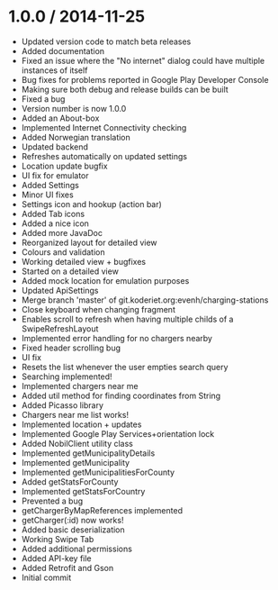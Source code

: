 
1.0.0 / 2014-11-25
==================

  * Updated version code to match beta releases
  * Added documentation
  * Fixed an issue where the "No internet" dialog could have multiple instances of itself
  * Bug fixes for problems reported in Google Play Developer Console
  * Making sure both debug and release builds can be built
  * Fixed a bug
  * Version number is now 1.0.0
  * Added an About-box
  * Implemented Internet Connectivity checking
  * Added Norwegian translation
  * Updated backend
  * Refreshes automatically on updated settings
  * Location update bugfix
  * UI fix for emulator
  * Added Settings
  * Minor UI fixes
  * Settings icon and hookup (action bar)
  * Added Tab icons
  * Added a nice icon
  * Added more JavaDoc
  * Reorganized layout for detailed view
  * Colours and validation
  * Working detailed view + bugfixes
  * Started on a detailed view
  * Added mock location for emulation purposes
  * Updated ApiSettings
  * Merge branch 'master' of git.koderiet.org:evenh/charging-stations
  * Close keyboard when changing fragment
  * Enables scroll to refresh when having multiple childs of a SwipeRefreshLayout
  * Implemented error handling for no chargers nearby
  * Fixed header scrolling bug
  * UI fix
  * Resets the list whenever the user empties search query
  * Searching implemented!
  * Implemented chargers near me
  * Added util method for finding coordinates from String
  * Added Picasso library
  * Chargers near me list works!
  * Implemented location + updates
  * Implemented Google Play Services+orientation lock
  * Added NobilClient utility class
  * Implemented getMunicipalityDetails
  * Implemented getMunicipality
  * Implemented getMunicipalitiesForCounty
  * Added getStatsForCounty
  * Implemented getStatsForCountry
  * Prevented a bug
  * getChargerByMapReferences implemented
  * getCharger(:id) now works!
  * Added basic deserialization
  * Working Swipe Tab
  * Added additional permissions
  * Added API-key file
  * Added Retrofit and Gson
  * Initial commit
